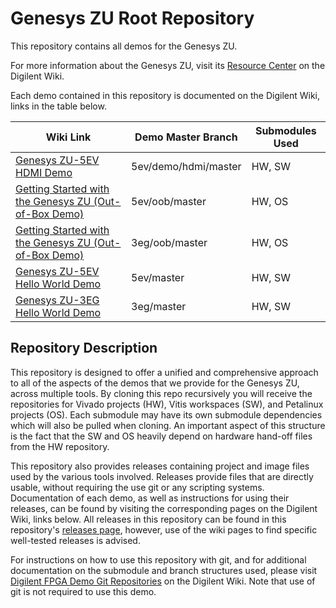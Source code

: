 # Genesys ZU Root Repository

This repository contains all demos for the Genesys ZU.

For more information about the Genesys ZU, visit its [Resource Center](https://reference.digilentinc.com/programmable-logic/genesys-zu/start) on the Digilent Wiki.

Each demo contained in this repository is documented on the Digilent Wiki, links in the table below.

| Wiki Link | Demo Master Branch | Submodules Used |
|-----------|--------------------|-----------------|
| [Genesys ZU-5EV HDMI Demo](https://reference.digilentinc.com/learn/programmable-logic/tutorials/genesys-zu-5ev-demo-hdmi/start) | 5ev/demo/hdmi/master  | HW, SW |
| [Getting Started with the Genesys ZU (Out-of-Box Demo)](https://reference.digilentinc.com/programmable-logic/genesys-zu/getting-started) | 5ev/oob/master  | HW, OS |
| [Getting Started with the Genesys ZU (Out-of-Box Demo)](https://reference.digilentinc.com/programmable-logic/genesys-zu/getting-started) | 3eg/oob/master  | HW, OS |
| [Genesys ZU-5EV Hello World Demo](https://reference.digilentinc.com/programmable-logic/genesys-zu/getting-started) | 5ev/master  | HW, SW |
| [Genesys ZU-3EG Hello World Demo](https://reference.digilentinc.com/programmable-logic/genesys-zu/getting-started) | 3eg/master  | HW, SW |


## Repository Description

This repository is designed to offer a unified and comprehensive approach to all of the aspects of the demos that we provide for the Genesys ZU, across multiple tools. By cloning this repo recursively you will receive the repositories for Vivado projects (HW), Vitis workspaces (SW), and Petalinux projects (OS). Each submodule may have its own submodule dependencies which will also be pulled when cloning. An important aspect of this structure is the fact that the SW and OS heavily depend on hardware hand-off files from the HW repository.

This repository also provides releases containing project and image files used by the various tools involved. Releases provide files that are directly usable, without requiring the use git or any scripting systems. Documentation of each demo, as well as instructions for using their releases, can be found by visiting the corresponding pages on the Digilent Wiki, links below. All releases in this repository can be found in this repository's [releases page](https://github.com/Digilent/Genesys-ZU/releases), however, use of the wiki pages to find specific well-tested releases is advised.

For instructions on how to use this repository with git, and for additional documentation on the submodule and branch structures used, please visit [Digilent FPGA Demo Git Repositories](https://reference.digilentinc.com/reference/programmable-logic/documents/git) on the Digilent Wiki. Note that use of git is not required to use this demo.
